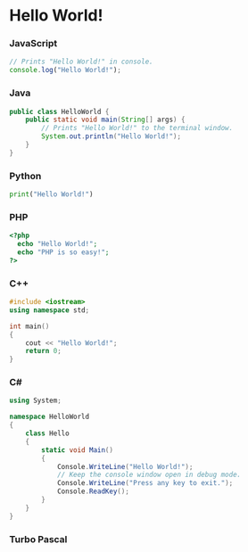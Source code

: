 # Hello World!

### JavaScript
```js
// Prints "Hello World!" in console.
console.log("Hello World!");
```

### Java
```java
public class HelloWorld {
    public static void main(String[] args) {
        // Prints "Hello World!" to the terminal window.
        System.out.println("Hello World!");
    }
}
```

### Python
```python
print("Hello World!")
```

### PHP
```php
<?php
  echo "Hello World!";
  echo "PHP is so easy!";
?>
```

### C++
```cpp
#include <iostream>
using namespace std;

int main() 
{
    cout << "Hello World!";
    return 0;
}
```

### C#
```csharp
using System;

namespace HelloWorld
{
    class Hello 
    {
        static void Main() 
        {
            Console.WriteLine("Hello World!");
            // Keep the console window open in debug mode.
            Console.WriteLine("Press any key to exit.");
            Console.ReadKey();
        }
    }
}
```

### Turbo Pascal
```pascal
```

